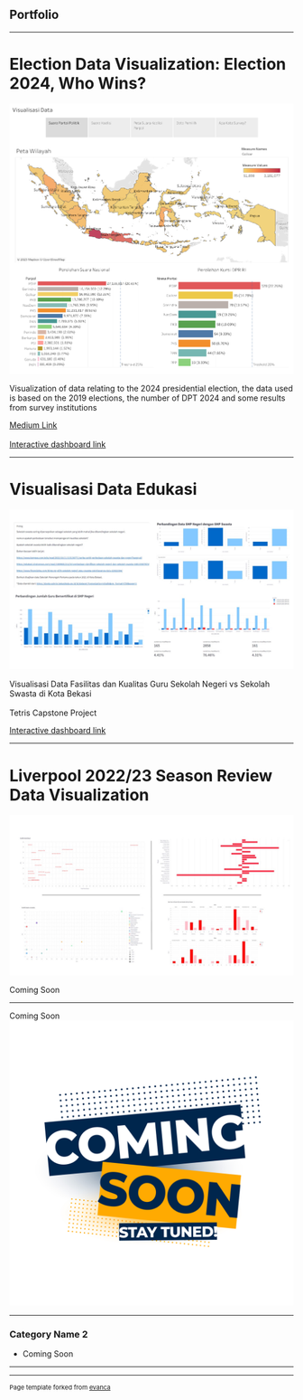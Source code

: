 ## Portfolio

---
# Election Data Visualization: Election 2024, Who Wins?
<img src="https://github.com/syahruaru/syahruaru.github.io/blob/master/images/Visualisasi%20Data.png?raw=true"/>
  
  Visualization of data relating to the 2024 presidential election, the data used is based on the 2019 elections, 
  the number of DPT 2024 and some results from survey institutions
  
   <a href="https://medium.com/@aruromadhon/pilpres-2024-siapa-unggul-1d56ab6004d6">Medium Link </a> 
   <br><br>
   <a href="https://public.tableau.com/views/ProjectPemilu/VisualisasiData?:language=en-US&:display_count=n&:origin=viz_share_link">Interactive dashboard link</a> 
   
---
# Visualisasi Data Edukasi
<img src="https://github.com/syahruaru/syahruaru.github.io/blob/master/images/project1.jpg?raw=true"/>

  Visualisasi Data Fasilitas dan Kualitas Guru Sekolah Negeri vs Sekolah Swasta di Kota Bekasi
  <br><br>
  Tetris Capstone Project 
  
   <a href="https://syahruaru-capstone-project-edu-capstone-project-edu-nnsc05.streamlit.app/">Interactive dashboard link</a> 
   
---
# Liverpool 2022/23 Season Review Data Visualization
<img src="https://github.com/syahruaru/syahruaru.github.io/blob/master/images/project2.jpg?raw=true"/>

Coming Soon

---
Coming Soon
<img src="https://github.com/syahruaru/syahruaru.github.io/blob/master/images/Updated%20Soon.jpg?raw=true"/>

---


### Category Name 2

- Coming Soon

---




---
<p style="font-size:11px">Page template forked from <a href="https://github.com/evanca/quick-portfolio">evanca</a></p>
<!-- Remove above link if you don't want to attibute -->
